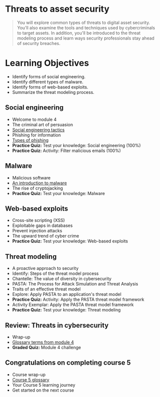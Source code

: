 # Threats to asset security
> You will explore common types of threats to digital asset security. You'll also examine the tools and techniques used by cybercriminals to target assets. In addition, you'll be introduced to the threat modeling process and learn ways security professionals stay ahead of security breaches.

# Learning Objectives
- Identify forms of social engineering.
- Identify different types of malware.
- Identify forms of web-based exploits.
- Summarize the threat modeling process.

## Social engineering
- Welcome to module 4
- The criminal art of persuasion
- [Social engineering tactics](https://github.com/KailaniBailey/Google-Cybersecurity-Professional-Certificate/tree/main/Course%205:%20Assets,%20Threats,%20and%20Vulnerabilities/Week%204:%20Threats%20to%20asset%20security/Social%20engineering%20tactics)
- Phishing for information
- [Types of phishing](https://github.com/KailaniBailey/Google-Cybersecurity-Professional-Certificate/tree/main/Course%205:%20Assets,%20Threats,%20and%20Vulnerabilities/Week%204:%20Threats%20to%20asset%20security/Types%20of%20phishing)
- **Practice Quiz:** Test your knowledge: Social engineering (100%)
- **Practice Quiz:** Activity: Filter malicious emails (100%)
## Malware
- Malicious software
- [An introduction to malware](https://github.com/KailaniBailey/Google-Cybersecurity-Professional-Certificate/tree/main/Course%205:%20Assets,%20Threats,%20and%20Vulnerabilities/Week%204:%20Threats%20to%20asset%20security/An%20introduction%20to%20malware)
- The rise of cryptojacking
- **Practice Quiz:** Test your knowledge: Malware
## Web-based exploits
- Cross-site scripting (XSS)
- Exploitable gaps in databases
- Prevent injection attacks
- The upward trend of cyber crime
- **Practice Quiz:** Test your knowledge: Web-based exploits
## Threat modeling
- A proactive approach to security
- Identify: Steps of the threat model process
- Chantelle: The value of diversity in cybersecurity
- PASTA: The Process for Attack Simulation and Threat Analysis
- Traits of an effective threat model
- Explore: Apply PASTA to an application's threat model
- **Practice Quiz:** Activity: Apply the PASTA threat model framework
- Activity Exemplar: Apply the PASTA threat model framework
- **Practice Quiz:** Test your knowledge: Threat modeling
## Review: Threats in cybersecurity
- Wrap-up
- [Glossary terms from module 4](https://github.com/KailaniBailey/Google-Cybersecurity-Professional-Certificate/tree/main/Course%205:%20Assets,%20Threats,%20and%20Vulnerabilities/Week%204:%20Threats%20to%20asset%20security/Glossary%20terms%20from%20module%204)
- **Graded Quiz:** Module 4 challenge
## Congratulations on completing course 5
- Course wrap-up
- [Course 5 glossary](https://github.com/KailaniBailey/Google-Cybersecurity-Professional-Certificate/blob/main/Course%205%3A%20Assets%2C%20Threats%2C%20and%20Vulnerabilities/Week%204%3A%20Threats%20to%20asset%20security/Course%205%20glossary.pdf)
- Your Course 5 learning journey
- Get started on the next course
